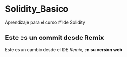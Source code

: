 # Solidity_Basico
Aprendizaje para el curso #1 de Solidity

## Este es un commit desde Remix

Este es un cambio desde el IDE *Remix*, **en su version web** 